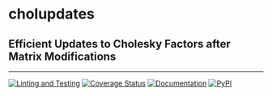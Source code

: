 # cholupdates
## Efficient Updates to Cholesky Factors after Matrix Modifications

---

[![Linting and Testing](https://img.shields.io/github/workflow/status/marvinpfoertner/cholupdates/Linting%20and%20Testing?logo=github&logoColor=white&label=Linting%20and%20Testing)](https://github.com/marvinpfoertner/cholupdates/actions?query=workflow%3ALinting%20and%20Testing)
[![Coverage Status](https://img.shields.io/codecov/c/gh/marvinpfoertner/cholupdates/master?label=Coverage&logo=codecov&logoColor=white)](https://codecov.io/gh/marvinpfoertner/cholupdates/branch/master)
[![Documentation](https://img.shields.io/readthedocs/cholupdates.svg?logo=read%20the%20docs&logoColor=white&label=Documentation)](https://cholupdates.readthedocs.io)
[![PyPI](https://img.shields.io/pypi/v/cholupdates?label=PyPI&logo=pypi&logoColor=white)](https://pypi.org/project/cholupdates/)
